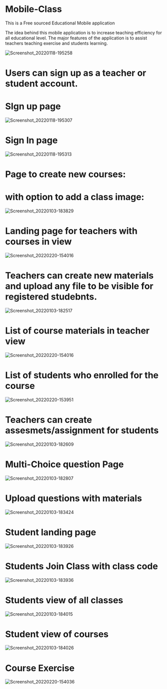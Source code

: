 # Mobile-Class
This is a Free sourced Educational Mobile application

The idea behind this mobile application is to increase teaching efficiency for all educational level.
The major features of the application is to assist teachers teaching exercise and students learning.

![Screenshot_20220118-195258](https://user-images.githubusercontent.com/66129851/150012109-58c07223-3ba4-440c-b9ad-e0f0597845ef.png)


# Users can sign up as a teacher or student account.
# SIgn up page

![Screenshot_20220118-195307](https://user-images.githubusercontent.com/66129851/150012274-a79f0396-ce33-4ff3-9b7a-efe21f581ae7.png)


#
#
#
# Sign In page
![Screenshot_20220118-195313](https://user-images.githubusercontent.com/66129851/150012402-3232d07a-e9a1-4eae-a6f9-b5f43752a819.png)

#
#
#
# Page to create new courses:
# with option to add a class image:
![Screenshot_20220103-183829](https://user-images.githubusercontent.com/66129851/147965216-4fa45dab-049b-4db0-9f4e-e1ff776acabd.png)


#
#
#
# Landing page for teachers with courses in view
![Screenshot_20220220-154016](https://user-images.githubusercontent.com/66129851/154848918-b509d4ae-0f1f-4097-9004-98892bdfa04e.png)

#
#
#
# Teachers can create new materials and upload any file to be visible for registered studebnts.

![Screenshot_20220103-182517](https://user-images.githubusercontent.com/66129851/147966135-fa4612f4-7677-4ba0-bd0f-d0fdf5d3eadc.png)

#
#
#
# List of course materials in teacher view
![Screenshot_20220220-154016](https://user-images.githubusercontent.com/66129851/154849106-a209ac52-fe01-45fe-a216-cd650fad5039.png)

#
#
#
# List of students who enrolled for the course
![Screenshot_20220220-153951](https://user-images.githubusercontent.com/66129851/154849316-fcf81224-e332-428d-a610-d49e50405893.png)
#
#
#
#

# Teachers can create assesmets/assignment for students
![Screenshot_20220103-182609](https://user-images.githubusercontent.com/66129851/147966211-0845f7a7-5f08-4df5-8303-d1da1c3f7363.png)

#
#
#
# Multi-Choice question Page
![Screenshot_20220103-182807](https://user-images.githubusercontent.com/66129851/147966273-a602872e-322d-4201-b10c-cca22bc662bf.png)

#
#
#
# Upload questions with materials
![Screenshot_20220103-183424](https://user-images.githubusercontent.com/66129851/147966334-ae849337-1cd8-4e9c-ae0d-ec088ce7a727.png)

#
#
#
# Student landing page
![Screenshot_20220103-183926](https://user-images.githubusercontent.com/66129851/147966688-26c70ea1-d7d5-48d0-ae14-571ffff8134c.png)


#
#
#  Students Join Class with class code
![Screenshot_20220103-183936](https://user-images.githubusercontent.com/66129851/147966893-cada7a7d-4b3a-44b0-91f8-0231d3c667dd.png)

#
#
#

# Students view of all classes
![Screenshot_20220103-184015](https://user-images.githubusercontent.com/66129851/147966960-518348c5-2529-4b30-9d45-cdaa2e80a31d.png)

#
#
#
# Student view of courses
![Screenshot_20220103-184026](https://user-images.githubusercontent.com/66129851/147967056-e6a34b0b-51e1-4b96-a80b-20cc23c7cc15.png)

# Course Exercise
![Screenshot_20220220-154036](https://user-images.githubusercontent.com/66129851/154849242-eb109c72-e645-4722-9bd9-4b5db308f658.png)


